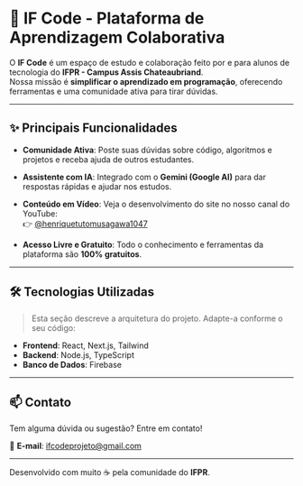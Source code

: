 # 🚀 IF Code - Plataforma de Aprendizagem Colaborativa

O **IF Code** é um espaço de estudo e colaboração feito por e para alunos de tecnologia do **IFPR - Campus Assis Chateaubriand**.  
Nossa missão é **simplificar o aprendizado em programação**, oferecendo ferramentas e uma comunidade ativa para tirar dúvidas.

---

## ✨ Principais Funcionalidades

- **Comunidade Ativa**: Poste suas dúvidas sobre código, algoritmos e projetos e receba ajuda de outros estudantes.

- **Assistente com IA**: Integrado com o **Gemini (Google AI)** para dar respostas rápidas e ajudar nos estudos.

- **Conteúdo em Vídeo**: Veja o desenvolvimento do site no nosso canal do YouTube:  
  👉 [@henriquetutomusagawa1047](https://www.youtube.com/@henriquetutomusagawa1047)

- **Acesso Livre e Gratuito**: Todo o conhecimento e ferramentas da plataforma são **100% gratuitos**.

---

## 🛠️ Tecnologias Utilizadas

> Esta seção descreve a arquitetura do projeto. Adapte-a conforme o seu código:

- **Frontend**: React, Next.js, Tailwind  
- **Backend**: Node.js, TypeScript  
- **Banco de Dados**: Firebase

---

## 📫 Contato

Tem alguma dúvida ou sugestão? Entre em contato!

📧 **E-mail**: [ifcodeprojeto@gmail.com](mailto:ifcodeprojeto@gmail.com)

---

Desenvolvido com muito ☕ pela comunidade do **IFPR**.
